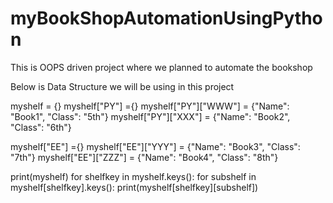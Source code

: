 # myBookShopAutomationUsingPython
This is OOPS driven project where we planned to automate the bookshop

Below is Data Structure we will be using in this project



myshelf = {}
myshelf["PY"] ={}
myshelf["PY"]["WWW"] = {"Name": "Book1", "Class": "5th"}
myshelf["PY"]["XXX"] = {"Name": "Book2", "Class": "6th"}

myshelf["EE"] ={}
myshelf["EE"]["YYY"] = {"Name": "Book3", "Class": "7th"}
myshelf["EE"]["ZZZ"] = {"Name": "Book4", "Class": "8th"}

print(myshelf)
for shelfkey in myshelf.keys():
    for subshelf in myshelf[shelfkey].keys():
        print(myshelf[shelfkey][subshelf])
